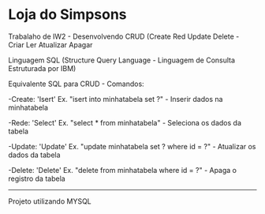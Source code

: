 # Loja do Simpsons
Trabalaho de IW2 - Desenvolvendo CRUD (Create Red Update Delete - Criar Ler Atualizar Apagar

Linguagem SQL (Structure Query Language - Linguagem de Consulta Estruturada por IBM)

Equivalente SQL para CRUD - Comandos:

-Create: 'Isert' Ex. "isert into minhatabela set ?" - Inserir dados na minhatabela

-Rede: 'Select' Ex. "select * from minhatabela" - Seleciona os dados da tabela

-Update: 'Update' Ex. "update minhatabela set ? where id = ?" - Atualizar os dados da tabela

-Delete: 'Delete' Ex. "delete from minhatabela where id = ?" - Apaga o registro da tabela

----------------------------------------------------------------------------------------------------------
Projeto utilizando MYSQL
